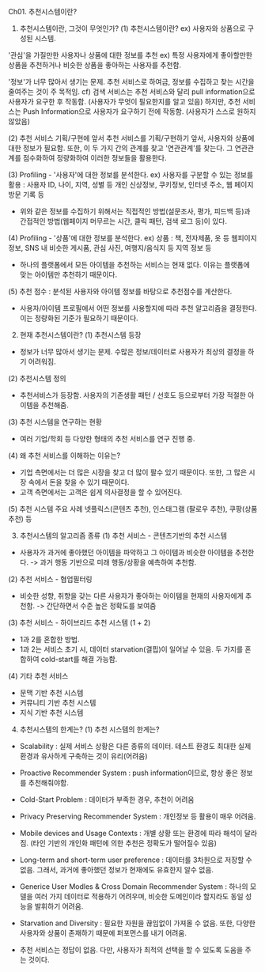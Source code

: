 Ch01. 추천시스템이란?


01. 추천시스템이란, 그것이 무엇인가?
(1) 추천시스템이란?
ex) 사용자와 상품으로 구성된 시스템.

'관심'을 가질만한 사용자나 상품에 대한 정보를 추천
ex) 특정 사용자에게 좋아할만한 상품을 추천하거나 비슷한 상품을 좋아하는 사용자를 추천함.

'정보'가 너무 많아서 생기는 문제. 추천 서비스로 하여금, 정보를 수집하고 찾는 시간을 줄여주는 것이 주 목적임.
cf) 검색 서비스는 추천 서비스와 달리 pull information으로 사용자가 요구한 후 작동함. (사용자가 무엇이 필요한지를 알고 있음)
하지만, 추천 서비스는 Push Information으로 사용자가 요구하기 전에 작동함. (사용자가 스스로 원하지 않았음)

(2) 추천 서비스 기획/구현에 앞서
추천 서비스를 기획/구현하기 앞서, 사용자와 상품에 대한 정보가 필요함. 또한, 이 두 가지 간의 관계를 찾고 '연관관계'를 찾는다.
그 연관관계를 점수화하여 정량화하여 이러한 정보들을 활용한다.

(3) Profiling - '사용자'에 대한 정보를 분석한다.
ex) 사용자를 구분할 수 있는 정보를 활용 : 사용자 ID, 나이, 지역, 성별 등 개인 신상정보, 쿠키정보, 인터넷 주소, 웹 페이지 방문 기록 등
- 위와 같은 정보를 수집하기 위해서는 직접적인 방법(설문조사, 평가, 피드백 등)과 간접적인 방법(웹페이지 머무르는 시간, 클릭 패턴, 검색 로그 등)이 있다.

(4) Profiling - '상품'에 대한 정보를 분석한다.
ex) 상품 : 책, 전자제품, 옷 등 웹피이지 정보, SNS 내 비슷한 게시품, 관심 사진, 여행지/음식지 등 지역 정보 등
- 하나의 플랫폼에서 모든 아이템을 추천하는 서비스는 현재 없다. 이유는 플랫폼에 맞는 아이템만 추천하기 때문이다.

(5) 추천 점수 : 분석된 사용자와 아이템 정보를 바탕으로 추천점수를 계산한다.
- 사용자/아이템 프로필에서 어떤 정보를 사용할지에 따라 추천 알고리즘을 결정한다. 이는 정량화된 기준가 필요하기 때문이다.


02. 현재 추천시스템이란?
(1) 추천시스템 등장
- 정보가 너무 많아서 생기는 문제. 수많은 정보/데이터로 사용자가 최상의 결정을 하기 어려워짐.

(2) 추천시스템 정의
- 추천서비스가 등장함. 사용자의 기존생활 패턴 / 선호도 등으로부터 가장 적절한 아이템을 추천해줌.

(3) 추천 시스템을 연구하는 현황
- 여러 기업/학회 등 다양한 형태의 추천 서비스를 연구 진행 중.

(4) 왜 추천 서비스를 이해하는 이유는?
- 기업 측면에서는 더 많은 시장을 찾고 더 많이 팔수 있기 때문이다. 또한, 그 많은 시장 속에서 돈을 찾을 수 있기 때문이다.
- 고객 측면에서는 고객은 쉽게 의사결정을 할 수 있어진다.

(5) 추천 시스템 주요 사례
넷플릭스(콘텐츠 추천), 인스태그램 (팔로우 추천), 쿠팡(상품 추천) 등



03. 추천시스템의 알고리즘 종류 
(1) 추천 서비스 - 콘텐츠기반의 추천 시스템
- 사용자가 과거에 좋아했던 아이템을 파악하고 그 아이템과 비슷한 아이템을 추천한다.
-> 과거 행동 기반으로 미래 행동/상황을 예측하여 추천함.

(2) 추천 서비스 - 협업필터링
- 비슷한 성향, 취향을 갖는 다른 사용자가 좋아하는 아이템을 현재의 사용자에게 추천함.
-> 간단하면서 수준 높은 정확도를 보여줌

(3) 추천 서비스 - 하이브리드 추천 시스템 (1 + 2)
- 1과 2를 혼합한 방법.
- 1과 2는 서비스 초기 시, 데이터 starvation(결핍)이 일어날 수 있음. 두 가지를 혼합하여 cold-start를 해결 가능함.

(4) 기타 추천 서비스
- 문맥 기반 추천 시스템
- 커뮤니티 기반 추천 시스템
- 지식 기반 추천 시스템



04. 추천시스템의 한계는?
(1) 추천 시스템의 한계는?
- Scalability : 실제 서비스 상황은 다른 종류의 데이터. 테스트 환경도 최대한 실제 환경과 유사하게 구축하는 것이 유리(어려움)
- Proactive Recommender System : push information이므로, 항상 좋은 정보를 추천해줘야함.
- Cold-Start Problem : 데이터가 부족한 경우, 추천이 어려움
- Privacy Preserving Recommender System : 개인정보 등 활용이 매우 어려움.

- Mobile devices and Usage Contexts : 개별 상황 또는 환경에 따라 해석이 달라짐. (타인 기반의 개인화 패턴에 의한 추천은 정확도가 떨어질수 있음)
- Long-term and short-term user preference : 데이터를 3차원으로 저장할 수 없음. 그래서, 과거에 좋아했던 정보가 현재에도 유효한지 알수 없음.
- Generice User Modles & Cross Domain Recommender System : 하나의 모델을 여러 가지 데이터로 적용하기 어려우며, 비슷한 도메인이라 할지라도 동일 성능을 발휘하기 어려움.
- Starvation and Diversity : 필요한 자원을 끊임없이 가져올 수 없음. 또한, 다양한 사용자와 상품이 존재하기 때문에 퍼포먼스를 내기 어려움.

* 추천 서비스는 정답이 없음. 
다만, 사용자가 최적의 선택을 할 수 있도록 도움을 주는 것이다.
